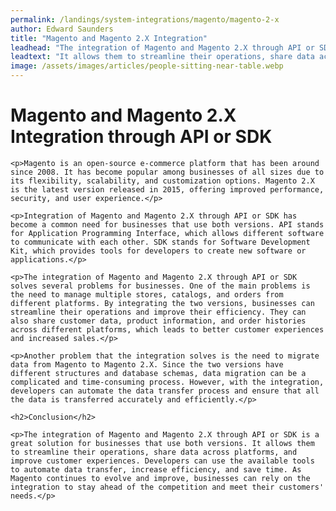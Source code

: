 ```yaml
---
permalink: /landings/system-integrations/magento/magento-2-x
author: Edward Saunders
title: "Magento and Magento 2.X Integration"
leadhead: "The integration of Magento and Magento 2.X through API or SDK is a great solution for businesses that use both versions"
leadtext: "It allows them to streamline their operations, share data across platforms, and improve customer experiences. Developers can use the available tools to automate data transfer, increase efficiency, and save time. As Magento continues to evolve and improve, businesses can rely on the integration to stay ahead of the competition and meet their customers' needs."
image: /assets/images/articles/people-sitting-near-table.webp
---
```

<div class="arttext">	<h1>Magento and Magento 2.X Integration through API or SDK</h1>
	
	<p>Magento is an open-source e-commerce platform that has been around since 2008. It has become popular among businesses of all sizes due to its flexibility, scalability, and customization options. Magento 2.X is the latest version released in 2015, offering improved performance, security, and user experience.</p>

	<p>Integration of Magento and Magento 2.X through API or SDK has become a common need for businesses that use both versions. API stands for Application Programming Interface, which allows different software to communicate with each other. SDK stands for Software Development Kit, which provides tools for developers to create new software or applications.</p>

	<p>The integration of Magento and Magento 2.X through API or SDK solves several problems for businesses. One of the main problems is the need to manage multiple stores, catalogs, and orders from different platforms. By integrating the two versions, businesses can streamline their operations and improve their efficiency. They can also share customer data, product information, and order histories across different platforms, which leads to better customer experiences and increased sales.</p>

	<p>Another problem that the integration solves is the need to migrate data from Magento to Magento 2.X. Since the two versions have different structures and database schemas, data migration can be a complicated and time-consuming process. However, with the integration, developers can automate the data transfer process and ensure that all the data is transferred accurately and efficiently.</p>

	<h2>Conclusion</h2>

	<p>The integration of Magento and Magento 2.X through API or SDK is a great solution for businesses that use both versions. It allows them to streamline their operations, share data across platforms, and improve customer experiences. Developers can use the available tools to automate data transfer, increase efficiency, and save time. As Magento continues to evolve and improve, businesses can rely on the integration to stay ahead of the competition and meet their customers' needs.</p>

</div>
